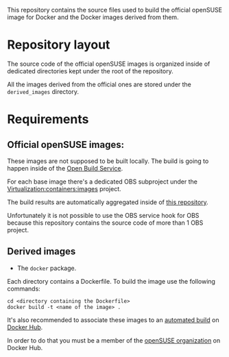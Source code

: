 This repository contains the source files used to build the official
openSUSE image for Docker and the Docker images derived from them.

# Repository layout

The source code of the official openSUSE images is organized inside of dedicated
directories kept under the root of the repository.

All the images derived from the official ones are stored under the
`derived_images` directory.

# Requirements

## Official openSUSE images:

These images are not supposed to be built locally. The build is going to happen
inside of the [Open Build Service](http://openbuildservice.org/).

For each base image there's a dedicated OBS subproject under the
[Virtualization:containers:images](https://build.opensuse.org/project/subprojects/Virtualization:containers:images)
project.

The build results are automatically aggregated inside of
[this repository](http://download.opensuse.org/repositories/Virtualization:/containers/images/).

Unfortunately it is not possible to use the OBS service hook for OBS because
this repository contains the source code of more than 1 OBS project.

## Derived images

  * The `docker` package.

Each directory contains a Dockerfile. To build the image use the following
commands:

```
cd <directory containing the Dockerfile>
docker build -t <name of the image> .
```

It's also recommended to associate these images to an
[automated build](https://docs.docker.com/docker-hub/builds/) on
[Docker Hub](https://hub.docker.com/).

In order to do that you must be a member of the
[openSUSE organization](https://registry.hub.docker.com/repos/opensuse/) on
Docker Hub.

